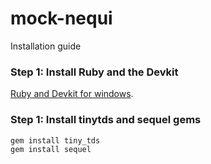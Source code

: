 # mock-nequi
Installation guide

### Step 1: Install Ruby and the Devkit
[Ruby and Devkit for windows](https://rubyinstaller.org/downloads/).

### Step 1: Install tinytds and sequel gems
```
gem install tiny_tds
gem install sequel
```
